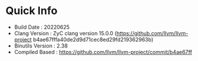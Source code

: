 # Quick Info
* Build Date : 20220625
* Clang Version : ZyC clang version 15.0.0 (https://github.com/llvm/llvm-project b4ae67fffa40de2d9d71cec8ed29fd219362963b)
* Binutils Version : 2.38
* Compiled Based : https://github.com/llvm/llvm-project/commit/b4ae67ff

